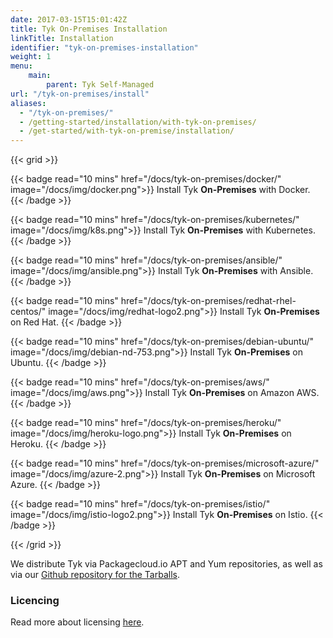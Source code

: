 ```yaml
---
date: 2017-03-15T15:01:42Z
title: Tyk On-Premises Installation
linkTitle: Installation
identifier: "tyk-on-premises-installation"
weight: 1
menu: 
    main:
        parent: Tyk Self-Managed
url: "/tyk-on-premises/install"
aliases:
  - "/tyk-on-premises/"
  - /getting-started/installation/with-tyk-on-premises/
  - /get-started/with-tyk-on-premise/installation/
---
```


{{< grid >}}

{{< badge read="10 mins" href="/docs/tyk-on-premises/docker/" image="/docs/img/docker.png">}}
Install Tyk **On-Premises** with Docker. 
{{< /badge >}}

{{< badge read="10 mins" href="/docs/tyk-on-premises/kubernetes/" image="/docs/img/k8s.png">}}
Install Tyk **On-Premises** with Kubernetes. 
{{< /badge >}}

{{< badge read="10 mins" href="/docs/tyk-on-premises/ansible/" image="/docs/img/ansible.png">}}
Install Tyk **On-Premises** with Ansible. 
{{< /badge >}}

{{< badge read="10 mins" href="/docs/tyk-on-premises/redhat-rhel-centos/" image="/docs/img/redhat-logo2.png">}}
Install Tyk **On-Premises** on Red Hat. 
{{< /badge >}}

{{< badge read="10 mins" href="/docs/tyk-on-premises/debian-ubuntu/" image="/docs/img/debian-nd-753.png">}}
Install Tyk **On-Premises** on Ubuntu. 
{{< /badge >}}

{{< badge read="10 mins" href="/docs/tyk-on-premises/aws/" image="/docs/img/aws.png">}}
Install Tyk **On-Premises** on Amazon AWS. 
{{< /badge >}}

{{< badge read="10 mins" href="/docs/tyk-on-premises/heroku/" image="/docs/img/heroku-logo.png">}}
Install Tyk **On-Premises** on Heroku. 
{{< /badge >}}

{{< badge read="10 mins" href="/docs/tyk-on-premises/microsoft-azure/" image="/docs/img/azure-2.png">}}
Install Tyk **On-Premises** on Microsoft Azure. 
{{< /badge >}}

{{< badge read="10 mins" href="/docs/tyk-on-premises/istio/" image="/docs/img/istio-logo2.png">}}
Install Tyk **On-Premises** on Istio. 
{{< /badge >}}

{{< /grid >}}

We distribute Tyk via Packagecloud.io APT and Yum repositories, as well as via our [Github repository for the Tarballs](http://upstart.ubuntu.com/cookbook/).

### Licencing

Read more about licensing [here](/docs/tyk-on-premises/licensing).
